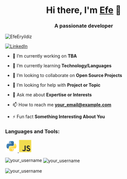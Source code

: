 <!-- Header -->
<h1 align="center">Hi there, I'm <a href="your_website_url" target="_blank">Efe</a> 👋</h1>
<h3 align="center">A passionate developer</h3>

<!-- Profile Views -->
<p align="left"> <img src="https://komarev.com/ghpvc/?username=EfeEryildiz&label=Profile%20views&color=0e75b6&style=flat" alt=EfeEryildiz width="100"/>
  </p>

<!-- Social Media Links -->
<p align="left">
<a href="https://www.linkedin.com/in/efe-eryildiz-44962715b/" target="blank">
  <img src="https://img.shields.io/badge/LinkedIn-%230077B5.svg?style=flat&logo=LinkedIn&logoColor=white" alt="LinkedIn" width="200"/>
  </a>
</p>

<!-- About Me -->
- 🔭 I’m currently working on **TBA**

- 🌱 I’m currently learning **Technology/Languages**

- 👯 I’m looking to collaborate on **Open Source Projects**

- 🤝 I’m looking for help with **Project or Topic**

- 💬 Ask me about **Expertise or Interests**

- 📫 How to reach me **your_email@example.com**

- ⚡ Fun fact **Something Interesting About You**

<!-- Languages and Tools -->
<h3 align="left">Languages and Tools:</h3>
<p align="left">
  <!-- For example -->
  <a href="https://www.python.org" target="_blank"> <img src="https://raw.githubusercontent.com/devicons/devicon/master/icons/python/python-original.svg" alt="python" width="40" height="40"/> </a>
  <a href="https://www.javascript.com" target="_blank"> <img src="https://raw.githubusercontent.com/devicons/devicon/master/icons/javascript/javascript-original.svg" alt="javascript" width="40" height="40"/> </a>
  <!-- Add more icons as needed -->
</p>

<!-- GitHub Stats -->
<p><img align="left" src="https://github-readme-stats.vercel.app/api/top-langs?username=your_username&show_icons=true&locale=en&layout=compact" alt="your_username" /></p>

<p>&nbsp;<img align="center" src="https://github-readme-stats.vercel.app/api?username=your_username&show_icons=true&locale=en" alt="your_username" /></p>

<!-- Optional: Streak Stats -->
<p><img align="center" src="https://github-readme-streak-stats.herokuapp.com/?user=your_username&" alt="your_username" /></p>
